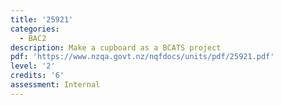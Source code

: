 ```yaml
---
title: '25921'
categories:
  - BAC2
description: Make a cupboard as a BCATS project
pdf: 'https://www.nzqa.govt.nz/nqfdocs/units/pdf/25921.pdf'
level: '2'
credits: '6'
assessment: Internal
---
```


